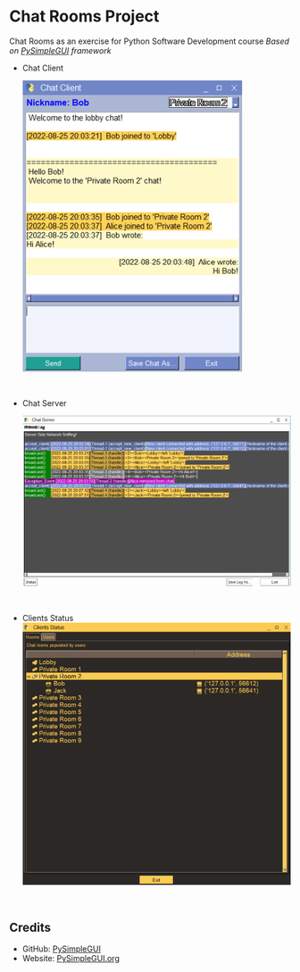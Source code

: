 # Chat Rooms Project
 Chat Rooms as an exercise for Python Software Development course
 *Based on [PySimpleGUI](https://github.com/PySimpleGUI) framework*

- Chat Client

   ![Chat Client](screenshots/Client.png?raw=true)

   ​

- Chat Server

   ![Chat Server](screenshots/Server.png)

   ​



- Clients Status
   ![Chat Status](screenshots/Status.png)

   ​



## Credits

- GitHub: [PySimpleGUI](https://github.com/PySimpleGUI)
- Website: [PySimpleGUI.org](https://PySimpleGUI.org)


